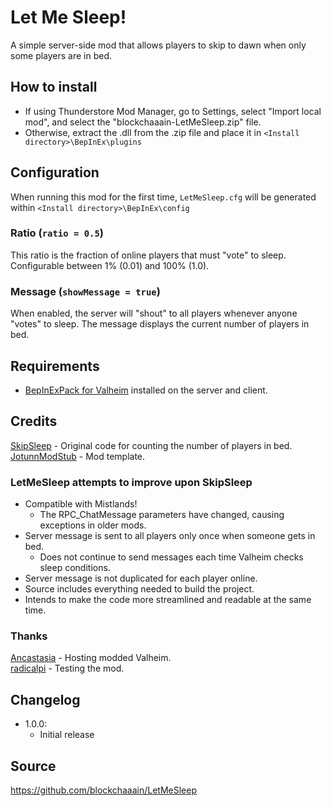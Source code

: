# Let Me Sleep!
A simple server-side mod that allows players to skip to dawn when only some players are in bed.

## How to install
- If using Thunderstore Mod Manager, go to Settings, select "Import local mod", and select the "blockchaaain-LetMeSleep.zip" file.
- Otherwise, extract the .dll from the .zip file and place it in ``<Install directory>\BepInEx\plugins``

## Configuration
When running this mod for the first time, ``LetMeSleep.cfg`` will be generated within ``<Install directory>\BepInEx\config``

### Ratio (``ratio = 0.5``)
This ratio is the fraction of online players that must "vote" to sleep. Configurable between 1% (0.01) and 100% (1.0).

### Message (``showMessage = true``)
When enabled, the server will "shout" to all players whenever anyone "votes" to sleep. The message displays the current number of players in bed.

## Requirements
 - [BepInExPack for Valheim](https://valheim.thunderstore.io/package/denikson/BepInExPack_Valheim/) installed on the server and client.

## Credits
[SkipSleep](https://github.com/RinseV/valheim-skipsleep) - Original code for counting the number of players in bed.  
[JotunnModStub](https://github.com/Valheim-Modding/JotunnModStub) - Mod template.  

### LetMeSleep attempts to improve upon SkipSleep
- Compatible with Mistlands!
  - The RPC_ChatMessage parameters have changed, causing exceptions in older mods.
- Server message is sent to all players only once when someone gets in bed.
  - Does not continue to send messages each time Valheim checks sleep conditions.
- Server message is not duplicated for each player online.
- Source includes everything needed to build the project.
- Intends to make the code more streamlined and readable at the same time.


### Thanks
[Ancastasia](https://www.twitch.tv/ancastasia) - Hosting modded Valheim.  
[radicalpi](https://www.twitch.tv/radicalpi) - Testing the mod.

## Changelog
- 1.0.0:
  - Initial release

## Source
https://github.com/blockchaaain/LetMeSleep
